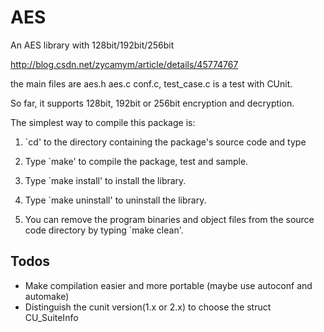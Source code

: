# AES
An AES library with 128bit/192bit/256bit

http://blog.csdn.net/zycamym/article/details/45774767

the main files are aes.h aes.c conf.c, test_case.c is a test with CUnit.

So far, it supports 128bit, 192bit or 256bit encryption and decryption.

The simplest way to compile this package is:

  1. `cd' to the directory containing the package's source code and type

  2. Type `make' to compile the package, test and sample.

  3. Type `make install' to install the library.
  
  4. Type `make uninstall' to uninstall the library.

  5. You can remove the program binaries and object files from the
     source code directory by typing `make clean'. 

## Todos
- Make compilation easier and more portable (maybe use autoconf and automake)
- Distinguish the cunit version(1.x or 2.x) to choose the struct CU_SuiteInfo

